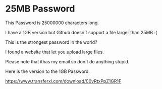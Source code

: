 # 25MB Password
This Password is 25000000 characters long.

I have a 1GB version but Github doesn't support a file larger than 25MB :(

This is the strongest password in the world?

I found a website that let you upload large files.

Please note that ithas my email so don't do anything stupid.

Here is the version to the 1GB Password.

https://www.transferxl.com/download/00vRtxPpZ1GR1F
